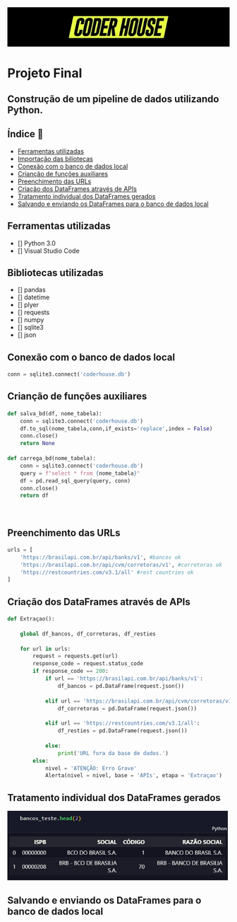  <img style="width:600px" src='logo2.jpeg' alt= 'Logo Coder'>

# Projeto Final 

## Construção de um pipeline de dados utilizando Python.

## Índice 📖

* <a href='#ferramentas-utilizadas'>Ferramentas utilizadas </a>
* <a href='#bibliotecas-utilizadas'>Importação das biliotecas</a>
* <a href='#conexão-com-o-banco-de-dados-local'>Conexão com o banco de dados local</a>
* <a href='#crianção-de-funções-auxiliares'>Crianção de funções auxiliares</a>
* <a href='#preenchimento-das-urls'>Preenchimento das URLs</a>
* <a href='#criação-dos-dataframes-através-de-apis'>Criação dos DataFrames através de APIs</a>
* <a href='#tratamento-individual-dos-dataframes-gerados'>Tratamento individual dos DataFrames gerados</a>
* <a href='#salvando-e-enviando-os-dataframes-para-o-banco-de-dados-local'>Salvando e enviando os DataFrames para o banco de dados local</a>

## Ferramentas utilizadas

- [] Python 3.0
- [] Visual Studio Code

## Bibliotecas utilizadas 
 - [] pandas
 - [] datetime
 - [] plyer
 - [] requests
 - [] numpy
 - [] sqlite3
 - [] json

## Conexão com o banco de dados local

```python
conn = sqlite3.connect('coderhouse.db')

```



## Crianção de funções auxiliares
``` python
def salva_bd(df, nome_tabela):
    conn = sqlite3.connect('coderhouse.db')
    df.to_sql(nome_tabela,conn,if_exists='replace',index = False)
    conn.close()
    return None

def carrega_bd(nome_tabela):
    conn = sqlite3.connect('coderhouse.db')
    query = f"select * from {nome_tabela}"
    df = pd.read_sql_query(query, conn)
    conn.close()
    return df




```

## Preenchimento das URLs

```python
urls = [ 
    'https://brasilapi.com.br/api/banks/v1', #bancos ok
    'https://brasilapi.com.br/api/cvm/corretoras/v1', #corretoras ok
    'https://restcountries.com/v3.1/all' #rest countries ok
]
```

## Criação dos DataFrames através de APIs

```python
def Extraçao():

    global df_bancos, df_corretoras, df_resties

    for url in urls:
        request = requests.get(url)
        response_code = request.status_code
        if response_code == 200:
            if url == 'https://brasilapi.com.br/api/banks/v1':
                df_bancos = pd.DataFrame(request.json())
                
            elif url == 'https://brasilapi.com.br/api/cvm/corretoras/v1':
                df_corretoras = pd.DataFrame(request.json())
                
            elif url == 'https://restcountries.com/v3.1/all':
                df_resties = pd.DataFrame(request.json())
                
            else:
                print('URL fora da base de dados.')
        else:
            nivel = 'ATENÇÃO: Erro Grave'
            Alerta(nivel = nivel, base = 'APIs', etapa = 'Extraçao')
```


## Tratamento individual dos DataFrames gerados
 
<img style="width:500px" src='dataframe.jpg' alt= 'Logo Coder'>

## Salvando e enviando os DataFrames para o banco de dados local 
